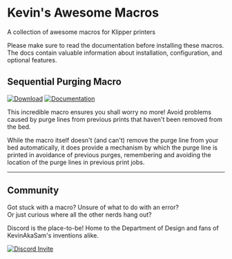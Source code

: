# Kevin's Awesome Macros

A collection of awesome macros for Klipper printers

Please make sure to read the documentation before installing these macros. The docs contain valuable information about installation, configuration, and optional features.

## Sequential Purging Macro

[![Download](https://github.com/Department-of-Design/Kevins-Awesome-Macros/assets/16231288/57cfb0b1-afa5-4919-ace7-0f019144a83d)](https://github.com/Department-of-Design/Kevins-Awesome-Macros/blob/main/config/sequential_purge.cfg)
[![Documentation](https://github.com/Department-of-Design/Kevins-Awesome-Macros/assets/16231288/da62d421-d8e3-43b6-b535-5429b333bdab)](https://github.com/Department-of-Design/Kevins-Awesome-Macros/blob/main/sequential_purge.md)

This incredible macro ensures you shall worry no more! Avoid problems caused by purge lines from previous prints that haven't been removed from the bed.

While the macro itself doesn't (and can't) remove the purge line from your bed automatically, it does provide a mechanism by which the purge line is printed in avoidance of previous purges, remembering and avoiding the location of the purge lines in previous print jobs.

---

## Community

Got stuck with a macro? Unsure of what to do with an error?  
Or just curious where all the other nerds hang out?

Discord is the place-to-be! Home to the Department of Design and fans of KevinAkaSam's inventions alike.

[![Discord Invite](https://discordapp.com/api/guilds/964441223169449984/widget.png?style=banner3)](https://discord.gg/xqpKrxt9FC)
